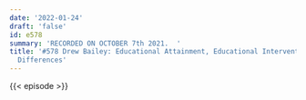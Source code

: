 ```yaml
---
date: '2022-01-24'
draft: 'false'
id: e578
summary: 'RECORDED ON OCTOBER 7th 2021.  '
title: '#578 Drew Bailey: Educational Attainment, Educational Interventions, and Sex
  Differences'
---
```

{{< episode >}}
